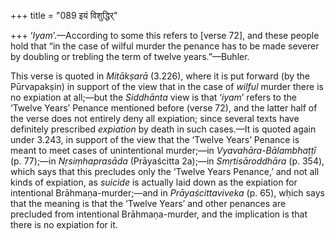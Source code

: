 +++
title = "089 इयं विशुद्धिर्"

+++
‘*Iyam*’.—According to some this refers to [verse
72],
and these people hold that “in the case of wilful murder the penance has
to be made severer by doubling or trebling the term of twelve
years.”—Buhler.

This verse is quoted in *Mitākṣarā* (3.226), where it is put forward (by
the Pūrvapakṣin) in support of the view that in the case of *wilful*
murder there is no expiation at all;—but the *Siddhānta* view is that
‘*iyam*’ refers to the ‘Twelve Years’ Penance mentioned before (verse
72), and the latter half of the verse does not entirely deny all
expiation; since several texts have definitely prescribed *expiation* by
death in such cases.—It is quoted again under 3.243, in support of the
view that the ‘Twelve Years’ Penance is meant to meet cases of
unintentional murder;—in *Vyavahāra-Bālambhaṭṭī* (p. 77);—in
*Nṛsiṃhaprasāda* (Prāyaścitta 2a);—in *Smṛtisāroddhāra* (p. 354), which
says that this precludes only the ‘Twelve Years Penance,’ and not all
kinds of expiation, as *suicide* is actually laid down as the expiation
for intentional Brāhmaṇa-murder;—and in *Prāyaścittaviveka* (p. 65),
wḥich says that the meaning is that the ‘Twelve Years’ and other
penances are precluded from intentional Brāhmaṇa-murder, and the
implication is that there is no expiation for it.


